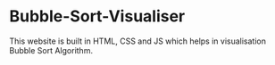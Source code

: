 # Bubble-Sort-Visualiser
This website is built in HTML, CSS and JS which helps in visualisation Bubble Sort Algorithm.
